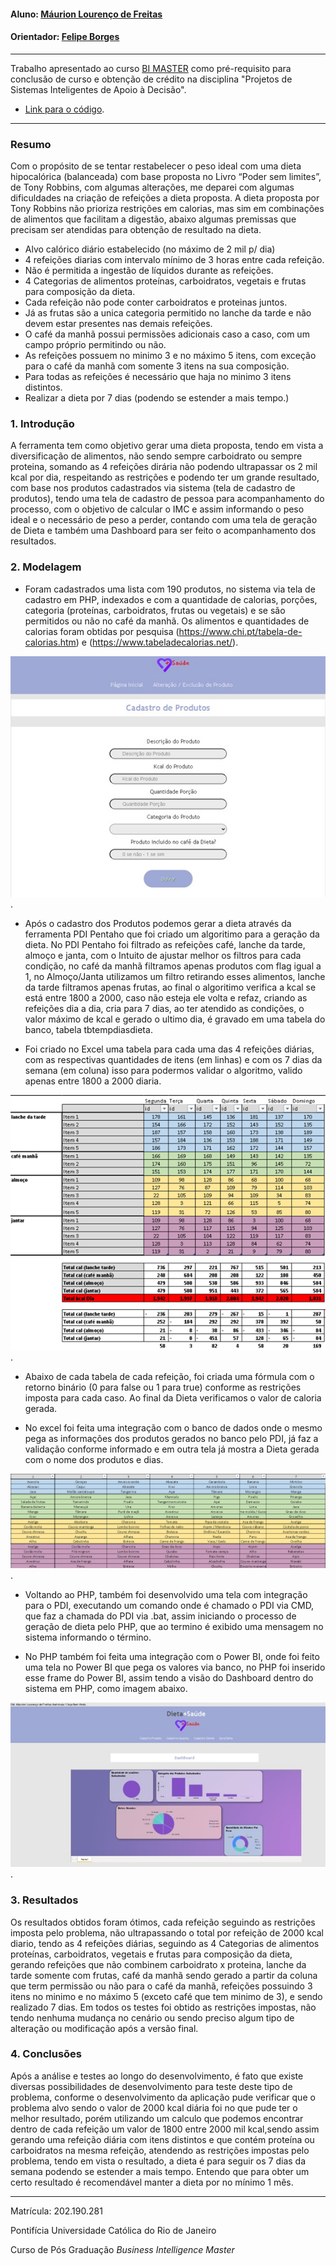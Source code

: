 #### Aluno: [Máurion Lourenço de Freitas](https://github.com/link_do_github)
#### Orientador: [Felipe Borges](https://github.com/FelipeBorgesC)

---

Trabalho apresentado ao curso [BI MASTER](https://ica.puc-rio.ai/bi-master) como pré-requisito para conclusão de curso e obtenção de crédito na disciplina "Projetos de Sistemas Inteligentes de Apoio à Decisão".

- [Link para o código](https://github.com/maurionFreitas/ProjetoFinal---PUC).

---

### Resumo

Com o propósito de se tentar restabelecer o peso ideal com uma dieta hipocalórica (balanceada) com base proposta no Livro “Poder sem limites”, de Tony Robbins, com algumas alterações, me deparei com algumas dificuldades na criação de refeições a dieta proposta.
A dieta proposta por Tony Robbins não prioriza restrições em calorias, mas sim em combinações de alimentos que facilitam a digestão, abaixo algumas premissas que precisam ser atendidas para obtenção de resultado na dieta. 

 - Alvo calórico diário estabelecido (no máximo de 2 mil p/ dia) 
 - 4 refeições diarias com intervalo mínimo de 3 horas entre cada refeição.
 - Não é permitida a ingestão de líquidos durante as refeições.
 - 4 Categorias de alimentos proteínas, carboidratos, vegetais e frutas para composição da dieta.
 - Cada refeição não pode conter carboidratos e proteinas juntos.
 - Já as frutas são a unica categoria permitido no lanche da tarde e não devem estar presentes nas demais refeições.
 - O café da manhã possui permissões adicionais caso a caso, com um campo próprio permitindo ou não.
 - As refeições possuem no minimo 3 e no máximo 5 itens, com exceção para o café da manhã com somente 3 itens na sua composição.
 - Para todas as refeições é necessário que haja no minimo 3 itens distintos.
 - Realizar a dieta por 7 dias (podendo se estender a mais tempo.)
 

### 1. Introdução

A ferramenta tem como objetivo gerar uma dieta proposta, tendo em vista a diversificação de alimentos, não sendo sempre carboidrato ou sempre proteina, somando as 4 refeições dirária não podendo ultrapassar os 2 mil kcal por dia, respeitando as restrições e podendo ter um grande resultado, com base nos produtos cadastrados via sistema (tela de cadastro de produtos), tendo uma tela de cadastro de pessoa para acompanhamento do processo, com o objetivo de calcular o IMC e assim informando o peso ideal e o necessário de peso a perder, contando com uma tela de geração de Dieta e também uma Dashboard para ser feito o acompanhamento dos resultados.


### 2. Modelagem

 - Foram cadastrados uma lista com 190 produtos, no sistema via tela de cadastro em PHP, indexados e com a quantidade de calorias, porções, categoria (proteínas, carboidratos, frutas ou vegetais) e se são permitidos ou não no café da manhã. Os alimentos e quantidades de calorias foram obtidas por pesquisa (https://www.chi.pt/tabela-de-calorias.htm) e (https://www.tabeladecalorias.net/).

![Tela de Cadastro de Produtos em PHP](imagens/cad_prod.jpg "Tela de Cadastro").

 - Após o cadastro dos Produtos podemos gerar a dieta através da ferramenta PDI Pentaho que foi criado um algoritimo para a geração da dieta.
No PDI Pentaho foi filtrado as refeições café, lanche da tarde, almoço e janta, com o Intuito de ajustar melhor os filtros para cada condição, no café da manhã filtramos apenas produtos com flag igual a 1, no Almoço/Janta utilizamos um filtro retirando esses alimentos, lanche da tarde filtramos apenas frutas,
ao final o algoritimo verifica a kcal se está entre 1800 a 2000, caso não esteja ele volta e refaz, criando as refeições dia a dia, cria para 7 dias, ao ter atendido as condições, o valor máximo de kcal e gerado o ultimo dia, é gravado em uma tabela do banco, tabela tbtempdiasdieta.

 - Foi criado no Excel uma tabela para cada uma das 4 refeições diárias, com as respectivas quantidades de itens (em linhas) e com os 7 dias da semana (em coluna) isso para podermos validar o algoritmo, valido apenas entre 1800 a 2000 diaria.

![Refeições diárias](imagens/resultado_itens.png "Refeições diárias no excel").

 - Abaixo de cada tabela de cada refeição, foi criada uma fórmula com o retorno binário (0 para false ou 1 para true) conforme as restrições imposta para cada caso. Ao final da Dieta verificamos o valor de caloria gerada.
 
 - No excel foi feita uma integração com o banco de dados onde o mesmo pega as informações dos produtos gerados no banco pelo PDI, já faz a validação conforme informado e em outra tela já mostra a Dieta gerada com o nome dos produtos e dias.
 
 ![Refeições diárias](imagens/itens.png "Refeições para o consumo diário").

 - Voltando ao PHP, também foi desenvolvido uma tela com integração para o PDI, executando um comando onde é chamado o PDI via CMD, que faz a chamada do PDI via .bat, assim iniciando o processo de geração de dieta pelo PHP, que ao termino é exibido uma mensagem no sistema informando o término.
 
 - No PHP também foi feita uma integração com o Power BI, onde foi feito uma tela no Power BI que pega os valores via banco, no PHP foi inserido esse frame do Power BI, assim tendo a visão do Dashboard dentro do sistema em PHP, como imagem abaixo.
 
 ![Dashboard Power BI](imagens/dashboard.jpg "Dashboard Power Bi Integrada no PHP").


### 3. Resultados

Os resultados obtidos foram ótimos, cada refeição seguindo as restrições imposta pelo problema, não ultrapassando o total por refeição de 2000 kcal diario, tendo as 4 refeições diárias, seguindo as 4 Categorias de alimentos proteínas, carboidratos, vegetais e frutas para composição da dieta, gerando refeições que não combinem carboidrato x proteina, lanche da tarde somente com frutas, café da manhã sendo gerado a partir da coluna que term permissão ou não para o café da manhã, refeições possuindo 3 itens no minimo e no máximo 5 (exceto café que tem minimo de 3), e sendo realizado 7 dias.
Em todos os testes foi obtido as restrições impostas, não tendo nenhuma mudança no cenário ou sendo preciso algum tipo de alteração ou modificação após a versão final.

### 4. Conclusões

Após a análise e testes ao longo do desenvolvimento, é fato que existe diversas possibilidades de desenvolvimento para teste deste tipo de problema, conforme o desenvolvimento da aplicação pude verificar que o problema alvo sendo o valor de 2000 kcal diária foi no que pude ter o melhor resultado, porém utilizando um calculo que podemos encontrar dentro de cada refeição um valor de 1800 entre 2000 mil kcal,sendo assim gerando uma refeição diária com itens distintos e que contém proteína ou carboidratos na mesma refeição, atendendo as restrições impostas pelo problema, tendo em vista o resultado, a dieta é para seguir os 7 dias da semana podendo se estender a mais tempo.
Entendo que para obter um certo resultado é recomendável manter a dieta por no mínimo 1 mês.

---

Matrícula: 202.190.281

Pontifícia Universidade Católica do Rio de Janeiro

Curso de Pós Graduação *Business Intelligence Master*
